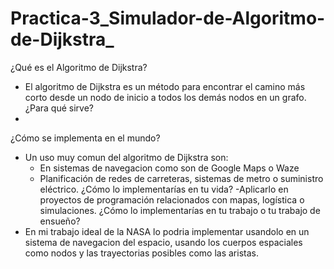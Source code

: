 # Practica-3_Simulador-de-Algoritmo-de-Dijkstra_
¿Qué es el Algoritmo de Dijkstra?
  - El algoritmo de Dijkstra es un método para encontrar el camino más corto desde un nodo de inicio a todos los demás nodos en un grafo.
¿Para qué sirve?
  -
¿Cómo se implementa en el mundo?
  - Un uso muy comun del algoritmo de Dijkstra son:
    - En sistemas de navegacion como son de Google Maps o Waze
    - Planificación de redes de carreteras, sistemas de metro o suministro eléctrico.
¿Cómo lo implementarías en tu vida?
  -Aplicarlo en proyectos de programación relacionados con mapas, logística o simulaciones.
¿Cómo lo implementarías en tu trabajo o tu trabajo de ensueño?
  - En mi trabajo ideal de la NASA lo podria implementar usandolo en un sistema de navegacion del espacio, usando los cuerpos espaciales como nodos y las trayectorias posibles como las aristas.

